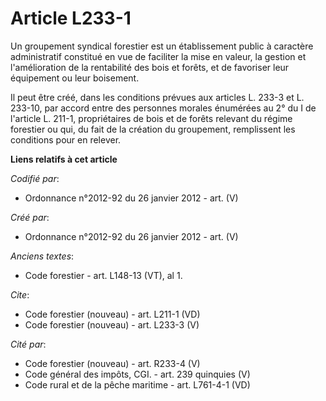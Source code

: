 # Article L233-1

Un groupement syndical forestier est un établissement public à caractère administratif constitué en vue de faciliter la mise
en valeur, la gestion et l'amélioration de la rentabilité des bois et forêts, et de favoriser leur équipement ou leur
boisement.

Il peut être créé, dans les conditions prévues aux articles L. 233-3 et L. 233-10, par accord entre des personnes morales
énumérées au 2° du I de l'article L. 211-1, propriétaires de bois et de forêts relevant du régime forestier ou qui, du fait
de la création du groupement, remplissent les conditions pour en relever.

**Liens relatifs à cet article**

_Codifié par_:

  - Ordonnance n°2012-92 du 26 janvier 2012 - art. (V)

_Créé par_:

  - Ordonnance n°2012-92 du 26 janvier 2012 - art. (V)

_Anciens textes_:

  - Code forestier - art. L148-13 (VT), al 1.

_Cite_:

  - Code forestier (nouveau) - art. L211-1 (VD)
  - Code forestier (nouveau) - art. L233-3 (V)

_Cité par_:

  - Code forestier (nouveau) - art. R233-4 (V)
  - Code général des impôts, CGI. - art. 239 quinquies (V)
  - Code rural et de la pêche maritime - art. L761-4-1 (VD)
